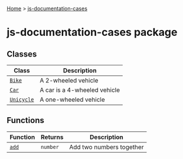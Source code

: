 [Home](./index) &gt; [js-documentation-cases](./js-documentation-cases.md)

# js-documentation-cases package

## Classes

|  Class | Description |
|  --- | --- |
|  [`Bike`](./js-documentation-cases.bike.md) | A 2-wheeled vehicle  |
|  [`Car`](./js-documentation-cases.car.md) | A car is a 4-wheeled vehicle  |
|  [`Unicycle`](./js-documentation-cases.unicycle.md) | A one-wheeled vehicle |

## Functions

|  Function | Returns | Description |
|  --- | --- | --- |
|  [`add`](./js-documentation-cases.add.md) | `number` | Add two numbers together |

